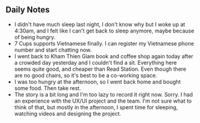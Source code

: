 ## Daily Notes

- I didn't have much sleep last night, I don't know why but I woke up at 4:30am, and I felt like I can't get back to sleep anymore, maybe because of being hungry.
- 7 Cups supports Vietnamese finally. I can register my Vietnamese phone number and start chatting now.
- I went back to Kham Thien Giam book and coffee shop again today after a crowded day yesterday and I couldn't find a sit. Everything here seems quite good, and cheaper than Read Station. Even though there are no good chairs, so it's best to be a co-working space.
- I was too hungry at the afternoon, so I went back home and bought some food. Then take rest.
- The story is a bit long and I'm too lazy to record it right now. Sorry. I had an experience with the UX/UI project and the team. I'm not sure what to think of that, but mostly in the afternoon, I spent time for sleeping, watching videos and designing the project.
